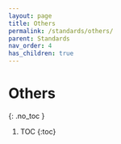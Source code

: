 ```yaml
---
layout: page
title: Others
permalink: /standards/others/
parent: Standards
nav_order: 4
has_children: true
---
```


# Others
{: .no_toc }

1. TOC
{:toc}
